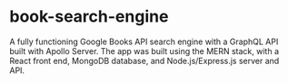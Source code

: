 # book-search-engine
A fully functioning Google Books API search engine with a GraphQL API built with Apollo Server. The app was built using the MERN stack, with a React front end, MongoDB database, and Node.js/Express.js server and API.
